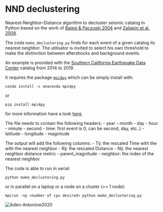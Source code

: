 # NND declustering
Nearest-Neighbor-Distance algorithm to decluster seismic catalog in Python
based on the work of [Baiesi & Paczuski 2004](https://journals.aps.org/pre/pdf/10.1103/PhysRevE.69.066106?casa_token=ZGclnOGPo3wAAAAA%3A4nuNCLLdPsX95_ctb2I9y-na1IjG0UcMKoTVCaLtRfr5ic3SM2FJDxW0T44k0pjBqHtyeXowO_IiDQ) and [Zaliapin et al. 2008](https://journals.aps.org/prl/pdf/10.1103/PhysRevLett.101.018501?casa_token=CsYTRxLKeFUAAAAA%3AJ4t3rSz_rdHaCOgfz_CHGfQRUTIGIo_doFkVckoPIkFIVygGwn_RNlUKlKaOOSDegL3H4e_lW5oWfQ).

The code ``make_declustering.py`` finds for each event of a given catalog its nearest neighbor. The utilisator is invited to select his own threshold to make the distinction between aftershocks and background events.

An example is provided with the [Southern California Earthquake Data Center](https://scedc.caltech.edu/eq-catalogs/) catalog from 2014 to 2019.

It requires the package [``mpi4py``](https://mpi4py.readthedocs.io/en/stable/) which can be simply install with:
```
conda install -c anaconda mpi4py
```
or
```
pip install mpi4py
```
for more information have a look [here](https://mpi4py.readthedocs.io/en/stable/install.html#).

The file needs to contain the following headers:
	- year
	- month
	- day
	- hour 
	- minute
	- second
	- time: first event is 0, can be second, day, etc..)
	- latitude
	- longitude
	- magnitude

The output will add the following columns:
	- Tij: the rescaled Time with the with the nearest neighbor
        - Rij: the rescaled Distance 
	- Nij: the nearest neighbor distance metric
	- parent_magnitude
	- neighbor: the index of the nearest neighbor

The code is able to run in serial:
```
python make_declustering.py
```
or in parallel on a laptop or a node on a cluster (>= 1 node):
```
mpirun -np <number of cpu desired> python make_declustering.py
```

![Aden-Antoniow2020](Figure.png)
